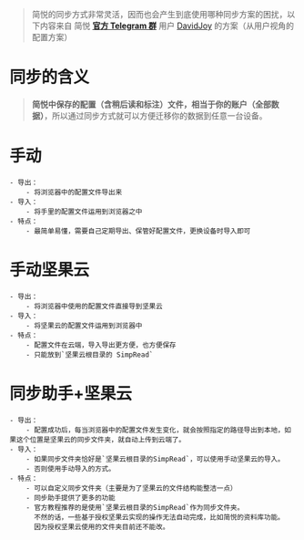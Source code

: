 > 简悦的同步方式非常灵活，因而也会产生到底使用哪种同步方案的困扰，以下内容来自 简悦 [**官方 Telegram 群**](https://t.me/simpread) 用户 [DavidJoy](https://github.com/DavidJoyDong) 的方案（从用户视角的配置方案）

# 同步的含义


> **简悦中保存的配置（含稍后读和标注）文件，相当于你的账户（全部数据）**，所以通过同步方式就可以方便迁移你的数据到任意一台设备。
# 手动
	- 导出：
		- 将浏览器中的配置文件导出来
	- 导入：
		- 将手里的配置文件运用到浏览器之中
	- 特点：
		- 最简单易懂，需要自己定期导出、保管好配置文件，更换设备时导入即可
# 手动坚果云
	- 导出：
		- 将浏览器中使用的配置文件直接导到坚果云
	- 导入：
		- 将坚果云的配置文件运用到浏览器中
	- 特点：
		- 配置文件在云端，导入导出更方便，也方便保存
		- 只能放到`坚果云根目录的 SimpRead`
# 同步助手+坚果云
	- 导出：
		- 配置成功后，每当浏览器中的配置文件发生变化，就会按照指定的路径导出到本地，如果这个位置是坚果云的同步文件夹，就自动上传到云端了。
	- 导入：
		- 如果同步文件夹恰好是`坚果云根目录的SimpRead`，可以使用手动坚果云的导入。
		- 否则使用手动导入的方式。
	- 特点：
		- 可以自定义同步文件夹（主要是为了坚果云的文件结构能整洁一点）
		- 同步助手提供了更多的功能
		- 官方教程推荐的是使用`坚果云根目录的SimpRead`作为同步文件夹。
		  不然的话，一些基于授权坚果云实现的操作无法自动完成，比如简悦的资料库功能。
		  因为授权坚果云使用的文件夹目前还不能改。
